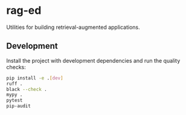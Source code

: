 # rag-ed

Utilities for building retrieval-augmented applications.

## Development

Install the project with development dependencies and run the quality checks:

```bash
pip install -e .[dev]
ruff .
black --check .
mypy .
pytest
pip-audit
```
